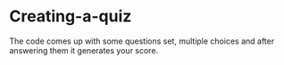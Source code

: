 # Creating-a-quiz
The code comes up with some questions set, multiple choices and after answering them it generates your score.
